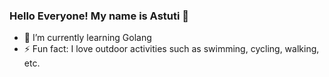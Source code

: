 ### Hello Everyone! My name is Astuti 👋
- 🌱 I’m currently learning Golang
- ⚡ Fun fact: I love outdoor activities such as swimming, cycling, walking, etc.

<!--
**astutirahmawati/astutirahmawati** is a ✨ _special_ ✨ repository because its `README.md` (this file) appears on your GitHub profile.

Here are some ideas to get you started:


- 🌱 I’m currently learning Golang
- ⚡ Fun fact: I love outdoor activities such as swimming, cycling, walking, etc.
-->
